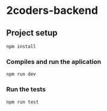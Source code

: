 # 2coders-backend

## Project setup
```
npm install
```

### Compiles and run the aplication
```
npm run dev
```

### Run the tests
```
npm run test
```
